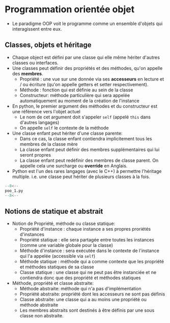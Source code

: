 # Programmation orientée objet

- Le paradigme OOP voit le programme comme un ensemble d'objets qui interagissent entre eux.

## Classes, objets et héritage

- Chaque object est défini par une classe qui elle même hériter d'autres classes ou interfaces.
- Une classes peut définir des propriétés et des méthodes, qu'on appelle des **membres**.
    - Propriété : une vue sur une donnée via ses **accesseurs** en lecture et / ou écriture (qu'on appelle getters et setter respectivement).
    - Méthode : fonction qui est définie au sein de la classe
    - Constructeur: méthode particulière qui sera appelée automatiquement au moment de la création de l'instance
- En python, le premier argument des méthodes et du constructeur est une référence vers l'objet actuel
    - Le nom de cet argument doit s'appeler `self` (appelé `this` dans d'autres langages)
    - On appelle `self` le contexte de la méthode
- Une classe enfant peut hériter d'une classe parente:
    - Dans ce cas, la classe enfant contiendra implicitement tous les membres de la classe mère
    - La classe enfant peut définir des membres supplémentaires qui lui seront propres
    - La classe enfant peut redéfinir des membres de classe parent. On appelle cela une surcharge ou **override** en Anglais.
- Python est l'un des rares langages (avec le C++) à permettre l'héritage multiple. i.e. une classe peut hériter de plusieurs classes à la fois.

```py
--8<--
poo_1.py
--8<--
```

## Notions de statique et abstrait

- Notion de Propriété, méthode ou classe statique:
    - Propriété d'instance : chaque instance a ses propres proriétés d'instances
    - Propriété statique : elle sera partagée entre toutes les instances (comme une variable globale pour la classe)
    - Méthode d'instance : sera exécutée dans le contexte de l'instance qui l'a appelée (accessible via `self`)
    - Méthode statique : méthode qui a comme contexte que les propriété et méthodes statiques de sa classe
    - Classe statique : une classe qui ne peut pas être instanciée et ne contiendra donc que des propriété et méthodes statiques
- Méthode, propriété et classe abstraite:
    - Méthode abstraite: méthode qui n'a pas d'implémentation
    - Propriété abstraite: propriété dont les accesseurs ne sont pas définis
    - Classe abstraite: une classe qui a au moins une propriété ou méthode abstraite
    - Les membres abstraits sont destinés à être définis par une sous classe non abstraite.
